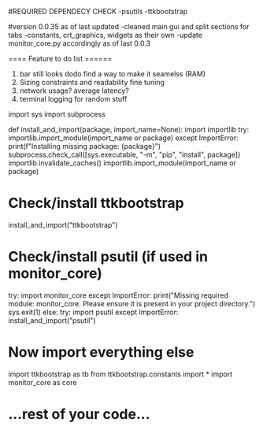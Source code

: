 #REQUIRED DEPENDECY CHECK
-psutils
-ttkbootstrap

#version 0.0.35 as of last updated
-cleaned main gui and split sections for tabs
-constants, crt_graphics, widgets as their own
-update monitor_core.py accordingly as of last 0.0.3

==== Feature to do list ======
1. bar still looks dodo find a way to make it seamelss (RAM)
2. Sizing constraints and readability fine tuning
3. network usage? average latency?
4. terminal logging for random stuff

import sys
import subprocess

def install_and_import(package, import_name=None):
    import importlib
    try:
        importlib.import_module(import_name or package)
    except ImportError:
        print(f"Installing missing package: {package}")
        subprocess.check_call([sys.executable, "-m", "pip", "install", package])
        importlib.invalidate_caches()
        importlib.import_module(import_name or package)

# Check/install ttkbootstrap
install_and_import("ttkbootstrap")
# Check/install psutil (if used in monitor_core)
try:
    import monitor_core
except ImportError:
    print("Missing required module: monitor_core. Please ensure it is present in your project directory.")
    sys.exit(1)
else:
    try:
        import psutil
    except ImportError:
        install_and_import("psutil")

# Now import everything else
import ttkbootstrap as tb
from ttkbootstrap.constants import *
import monitor_core as core

# ...rest of your code...
